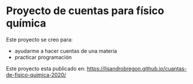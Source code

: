 # Proyecto de cuentas para físico química
Este proyecto se creo para:
* ayudarme a hacer cuentas de una materia
* practicar programación

Este proyecto esta publicado en: https://lisandrobregon.github.io/cuantas-de-fisico-quimica-2020/
